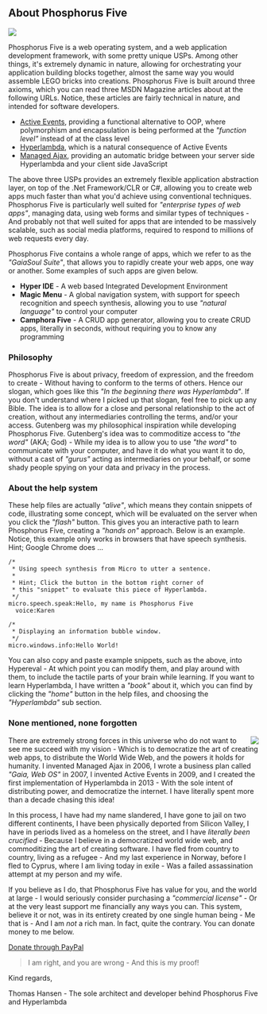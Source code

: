 ## About Phosphorus Five

<img class="desktop-help-icon-image" src="/modules/hyper-ide/media/logo.svg" />

Phosphorus Five is a web operating system, and a web application development framework, with some pretty
unique USPs. Among other things, it's extremely dynamic in nature, allowing for orchestrating your application
building blocks together, almost the same way you would assemble LEGO bricks into creations.
Phosphorus Five is built around three axioms, which you can read three MSDN Magazine articles about at the
following URLs. Notice, these articles are fairly technical in nature, and intended for software developers.

* [Active Events](https://msdn.microsoft.com/en-us/magazine/mt795187), providing a functional alternative to OOP, where polymorphism and encapsulation is being performed at the _"function level"_ instead of at the class level
* [Hyperlambda](https://msdn.microsoft.com/en-us/magazine/mt809119), which is a natural consequence of Active Events
* [Managed Ajax](https://msdn.microsoft.com/en-us/magazine/mt826343), providing an automatic bridge between your server side Hyperlambda and your client side JavaScript

The above three USPs provides an extremely flexible application abstraction layer, on top of the .Net Framework/CLR
or C#, allowing you to create web apps much faster than what you'd achieve using conventional techniques.
Phosphorus Five is particularly well suited for _"enterprise types of web apps"_, managing data, using web forms
and similar types of techniques - And probably not that well suited for apps that are intended to be massively
scalable, such as social media platforms, required to respond to millions of web requests every day.

Phosphorus Five contains a whole range of apps, which we refer to as the _"GaiaSoul Suite"_, that allows you
to rapidly create your web apps, one way or another. Some examples of such apps are given below.

* __Hyper IDE__ - A web based Integrated Development Environment
* __Magic Menu__ - A global navigation system, with support for speech recognition and speech synthesis, allowing you to use _"natural language"_ to control your computer
* __Camphora Five__ - A CRUD app generator, allowing you to create CRUD apps, literally in seconds, without requiring you to know any programming

### Philosophy

Phosphorus Five is about privacy, freedom of expression, and the freedom to create - Without having to conform
to the terms of others. Hence our slogan, which goes like this _"In the beginning there was Hyperlambda"_. If you
don't understand where I picked up that slogan, feel free to pick up any Bible. The idea is to allow for a close and
personal relationship to the act of creation, without any intermediaries controlling the terms, and/or your access.
Gutenberg was my philosophical inspiration while developing Phosphorus Five. Gutenberg's idea was to commoditize
access to _"the word"_ (AKA; God) - While my idea is to allow you to use _"the word"_ to communicate with your
computer, and have it do what you want it to do, without a cast of _"gurus"_ acting as intermediaries on your
behalf, or some shady people spying on your data and privacy in the process.

### About the help system

These help files are actually _"alive"_, which means they contain snippets of code, illustrating some concept,
which will be evaluated on the server when you click the _"flash"_ button. This gives you an interactive path
to learn Phosphorus Five, creating a _"hands on"_ approach. Below is an example. Notice, this example
only works in browsers that have speech synthesis. Hint; Google Chrome does ...

```hyperlambda-snippet
/*
 * Using speech synthesis from Micro to utter a sentence.
 *
 * Hint; Click the button in the bottom right corner of
 * this "snippet" to evaluate this piece of Hyperlambda.
 */
micro.speech.speak:Hello, my name is Phosphorus Five
  voice:Karen

/*
 * Displaying an information bubble window.
 */
micro.windows.info:Hello World!
```

You can also copy and paste example snippets, such as the above, into Hypereval - At which point you can modify them,
and play around with them, to include the tactile parts of your brain while learning. If you want to learn
Hyperlambda, I have written a _"book"_ about it, which you can find by clicking the _"home"_ button in the help
files, and choosing the _"Hyperlambda"_ sub section.

### None mentioned, none forgotten

<img style="margin-left:1rem; float:right;max-width: 20%;" src="https://phosphorusfive.files.wordpress.com/2018/02/thomas.jpg" />

There are extremely strong forces in this universe who do not want to see me succeed with my vision - Which
is to democratize the art of creating web apps, to distribute the World Wide Web, and the powers it holds for
humanity. I invented Managed Ajax in 2006, I wrote a business plan called _"Gaia, Web OS"_ in 2007,
I invented Active Events in 2009, and I created the first implementation of Hyperlambda in 2013 - With the sole
intent of distributing power, and democratize the internet. I have literally spent more than a decade
chasing this idea!

In this process, I have had my name slandered, I have gone to jail on two different continents, I have
been physically deported from Silicon Valley, I have in periods lived as a homeless on the street, and I
have _literally been crucified_ - Because I believe in a democratized world wide web, and commoditizing
the art of creating software. I have fled from country to country, living as a refugee - And my last
experience in Norway, before I fled to Cyprus, where I am living today in exile - Was a failed
assassination attempt at my person and my wife.

If you believe as I do, that Phosphorus Five has value for you, and the world at large - I would seriously
consider purchasing a _"commercial license"_ - Or at the very least support me financially
any ways you can. This system, believe it or not, was in its entirety created by one single human being -
Me that is - And I am _not_ a rich man. In fact, quite the contrary. You can donate money to me below.

[Donate through PayPal](https://www.paypal.com/cgi-bin/webscr?cmd=_s-xclick&hosted_button_id=4RL5XLLZYNBF2)


> I am right, and you are wrong - And this is my proof!


Kind regards,

Thomas Hansen - The sole architect and developer behind Phosphorus Five and Hyperlambda
